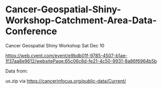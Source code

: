 # Cancer-Geospatial-Shiny-Workshop-Catchment-Area-Data-Conference
Cancer Geospatial Shiny Workshop Sat Dec 10

https://web.cvent.com/event/e9bdb01f-9785-4507-b1ae-1f37aa8e9612/websitePage:65c06c6d-fe21-4c50-9931-8a86f6964b5b

Data from:

us.zip via https://cancerinfocus.org/public-data/Current/
